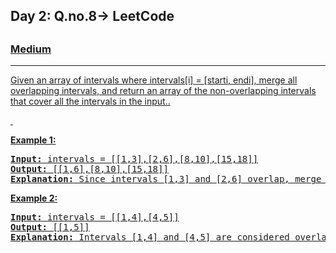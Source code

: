 <h2>Day 2: Q.no.8-> LeetCode</h2>

<h2><a href="https://leetcode.com/problems/merge-intervals/". Merge Intervals</a></h2><h3>Medium</h3><hr><div><p>Given an array of intervals where intervals[i] = [starti, endi], merge all overlapping intervals, and return an array of the non-overlapping intervals that cover all the intervals in the input..</p>

<p>&nbsp;</p>
<p><strong class="example">Example 1:</strong></p>

<pre><strong>Input:</strong> intervals = [[1,3],[2,6],[8,10],[15,18]]
<strong>Output:</strong> [[1,6],[8,10],[15,18]]
<strong>Explanation:</strong> Since intervals [1,3] and [2,6] overlap, merge them into [1,6].
</pre>

<p><strong class="example">Example 2:</strong></p>

<pre><strong>Input:</strong> intervals = [[1,4],[4,5]]
<strong>Output:</strong> [[1,5]]
<strong>Explanation:</strong> Intervals [1,4] and [4,5] are considered overlapping.
</pre>
